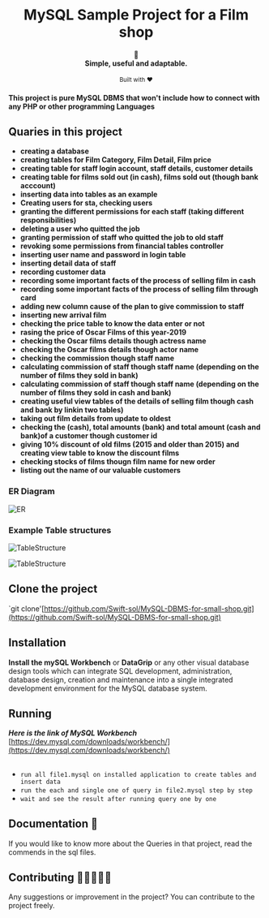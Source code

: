 <h1 align="center">MySQL Sample Project for a Film shop</h1>
<div align="center">
	  📝
</div>
<div align="center">
  <strong>Simple, useful and adaptable.</strong>
</div>
<br/>

<div align="center">
	<sub>Built with ❤ 	
</div>


#### This project is pure MySQL DBMS that won't include how to connect with any PHP or other programming Languages


## Quaries in this project
- __creating a database__
- __creating tables for Film Category, Film Detail, Film price__
- __creating table for staff login account, staff details, customer details__
- __creating table for films sold out (in cash), films sold out (though bank acccount)__
- __inserting data into tables as an example__
- __Creating users for sta, checking users__
- __granting the different permissions for each staff (taking different responsibilities)__
- __deleting a user who quitted the job__
- __granting permission of staff who quitted the job to old staff__
- __revoking some permissions from financial tables controller__
- __inserting user name and password in login table__
- __inserting detail data of staff__
- __recording customer data__
- __recording some important facts of the process of selling film in cash__
- __recording some important facts of the process of selling film through card__
- __adding new column cause of the plan to give commission to staff__
- __inserting new arrival film__
- __checking the price table to know the data enter or not__
- __rasing the price of Oscar Films of this year-2019__
- __checking the Oscar films details though actress name__
- __checking the Oscar films details though actor name__
- __checking the commission though staff name__
- __calculating commission of staff though staff name (depending on the number of films they sold in bank)__
- __calculating commission of staff though staff name (depending on the number of films they sold in cash and bank)__
- __creating useful view tables of the details of selling film though cash and bank by linkin two tables)__
- __taking out film details from update to oldest__
- __checking the (cash), total amounts (bank) and total amount (cash and bank)of a customer though customer id__
- __giving 10% discount of old films (2015 and older than 2015) and creating view table to know the discount films__
- __checking stocks of films thougn film name for new order__
- __listing out the name of our valuable customers__


### ER Diagram

![ER](https://user-images.githubusercontent.com/62746283/90950717-764b2280-e47a-11ea-800a-90bab6b91881.png)

### Example Table structures


![TableStructure](https://user-images.githubusercontent.com/62746283/90950748-a72b5780-e47a-11ea-95ee-509bdc30da0f.PNG)


![TableStructure](https://user-images.githubusercontent.com/62746283/90950770-cde98e00-e47a-11ea-99a5-db88c50b975d.PNG)



## Clone the project

`git clone'[https://github.com/Swift-sol/MySQL-DBMS-for-small-shop.git](https://github.com/Swift-sol/MySQL-DBMS-for-small-shop.git)

## Installation

**Install the mySQL Workbench**  or **DataGrip** or any other visual database design tools which can integrate SQL development, administration, database design, creation and maintenance into a single integrated development environment for the MySQL database system. 

## Running
***Here is the link of MySQL Workbench*** [https://dev.mysql.com/downloads/workbench/](https://dev.mysql.com/downloads/workbench/)
##
- `run all file1.mysql on installed application to create tables and insert data`
- `run the each and single one of query in file2.mysql step by step`
- `wait and see the result after running query one by one `

## Documentation 📄

If you would like to know more about the Queries in that project, read the commends in the sql files.  



## Contributing 🧑🏻‍🤝‍🧑🏽

Any suggestions or improvement in the project? You can contribute to the project freely. 




